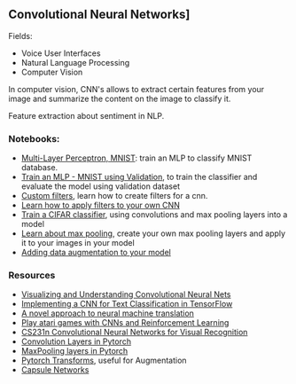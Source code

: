 ## Convolutional Neural Networks]

Fields: 

- Voice User Interfaces
- Natural Language Processing 
- Computer Vision

In computer vision, CNN's allows to extract certain features from your image and summarize the content on the image to classify it.

Feature extraction about sentiment in NLP. 

### Notebooks: 

- [Multi-Layer Perceptron, MNIST](#mnist_mlp_exercise.ipynb): train an MLP to classify MNIST database. 
- [Train an MLP - MNIST using Validation](#mnist_mlp_solution_with_validation.ipynb), to train the classifier and evaluate the model using validation dataset
- [Custom filters](#custom_filters.ipynb), learn how to create filters for a cnn.
- [Learn how to apply filters to your own CNN](#conv_visualization.ipynb)
- [Train a CIFAR classifier](#cifar10_cnn_exercise.ipynb), using convolutions and max pooling layers into a model
- [Learn about max pooling](#maxpooling_visualization.ipynb), create your own max pooling layers and apply it to your images in your model
- [Adding data augmentation to your model](#cifar10_cnn_augmentation.ipynb)
    

### Resources

- [Visualizing and Understanding Convolutional Neural Nets](https://cs.nyu.edu/~fergus/papers/zeilerECCV2014.pdf)
- [Implementing a CNN for Text Classification in TensorFlow](http://www.wildml.com/2015/12/implementing-a-cnn-for-text-classification-in-tensorflow/)
- [A novel approach to neural machine translation](https://engineering.fb.com/ml-applications/a-novel-approach-to-neural-machine-translation/)
- [Play atari games with CNNs and Reinforcement Learning](https://deepmind.com/research/dqn/)
- [CS231n Convolutional Neural Networks for Visual Recognition](http://cs231n.github.io/convolutional-networks/#conv)
- [Convolution Layers in Pytorch](https://pytorch.org/docs/stable/nn.html#convolution-layers)
- [MaxPooling layers in Pytorch](https://pytorch.org/docs/stable/nn.html#pooling-layers)
- [Pytorch Transforms](https://pytorch.org/docs/stable/torchvision/transforms.html), useful for Augmentation
- [Capsule Networks](https://cezannec.github.io/Capsule_Networks/)
